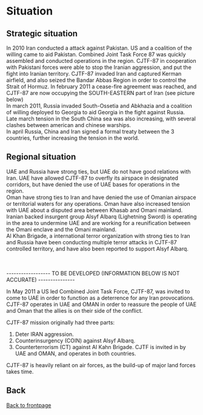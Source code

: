 # Situation 
 
 
## Strategic situation
In 2010 Iran conducted a attack against Pakistan. US and a coalition of the willing came to aid Pakistan. Combined Joint Task Force 87 was quickly assembled and conducted operations in the region.
CJTF-87 in cooperation with Pakistani forces were able to stop the Iranian aggression, and put the fight into Iranian territory. 
CJTF-87 invaded Iran and captured Kerman airfield, and also seized the Bandar Abbas Region in order to control the Strait of Hormuz. 
In february 2011 a cease-fire agreement was reached, and CJTF-87 are now occupying the SOUTH-EASTERN part of Iran (see picture below)
<br>
In march 2011, Russia invaded South-Ossetia and Abkhazia and a coalition of willing deployed to Georgia to aid Georgia in the fight against Russia. 
<br>
Late march tension in the South China sea was also increasing, with several clashes between american and chinese warships. 
<br>
In april Russia, China and Iran signed a formal treaty between the 3 countries, further increasing the tension in the world. 
<br>


## Regional situation
UAE and Russia have strong ties, but UAE do not have good relations with Iran. 
UAE have allowed CJTF-87 to overfly its airspace in designated corridors, but have denied the use of UAE bases for operations in the region.
<br>
Oman have strong ties to Iran and have denied the use of Omanian airspace or territorial waters for any operations. 
Oman have also increased tension with UAE about a disputed area between Khasab and Omani mainland.  
Iranian backed insurgent group Alsyf Albarq (Lighetning Sword) is operating in the area to undermine UAE and are working for a reunification between the Omani enclave and the Omani mainland.
<br> 
Al Khan Brigade, a international terror organization with strong ties to Iran and Russia have been conducting multiple terror attacks in CJTF-87 controlled territory, 
and have also been reported to support Alsyf Albarq.
<br>
<br>
<br>
 
 
 
------------------ TO BE DEVELOPED (INFORMATION BELOW IS NOT ACCURATE) ---------------

In May 2011 a US led Combined Joint Task Force, CJTF-87, was invited to come to UAE in order to function as a deterrence for any Iran provocations. 
CJTF-87 operates in UAE and OMAN in order to reassure the people of UAE and Oman that the allies is on their side of the conflict.

CJTF-87 mission originally had three parts:
1. Deter IRAN aggression.
2. Counterinsurgency (COIN) against Alsyf Albarq.
3. Counterterrorism (CT) against Al Kahn Brigade.
CJTF is invited in by UAE and OMAN, and operates in both countries.

CJTF-87 is heavily reliant on air forces, as the build-up of major land forces takes time.












## Back
[Back to frontpage](https://132nd-vwing.github.io/OPAR-Brief/)